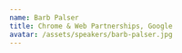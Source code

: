 ```yaml
---
name: Barb Palser
title: Chrome & Web Partnerships, Google
avatar: /assets/speakers/barb-palser.jpg
---
```

